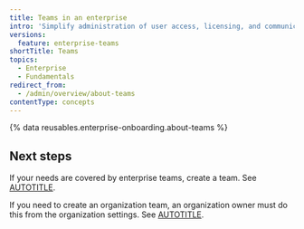 ```yaml
---
title: Teams in an enterprise
intro: 'Simplify administration of user access, licensing, and communication with teams.'
versions:
  feature: enterprise-teams
shortTitle: Teams
topics:
  - Enterprise
  - Fundamentals
redirect_from:
  - /admin/overview/about-teams
contentType: concepts
---
```


{% data reusables.enterprise-onboarding.about-teams %}

## Next steps

If your needs are covered by enterprise teams, create a team. See [AUTOTITLE](/admin/managing-accounts-and-repositories/managing-users-in-your-enterprise/create-enterprise-teams).

If you need to create an organization team, an organization owner must do this from the organization settings. See [AUTOTITLE](/organizations/organizing-members-into-teams/creating-a-team).
